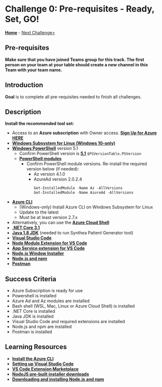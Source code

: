 # Challenge 0: Pre-requisites - Ready, Set, GO!

**[Home](../readme.md)** - [Next Challenge>](./Challenge01.md)

## Pre-requisites

**Make sure that you have joined Teams group for this track.  The first person on your team at your table should create a new channel in this Team with your team name.**

## Introduction

**Goal** is to complete all pre-requisites needed to finish all challenges.

## Description

**Install the recommended tool set:** 
- Access to an **Azure subscription** with Owner access. **[Sign Up for Azure HERE](https://azure.microsoft.com/en-us/free/)**
- **[Windows Subsystem for Linux (Windows 10-only)](https://docs.microsoft.com/en-us/windows/wsl/install-win10)**
- **[Windows PowerShell](https://docs.microsoft.com/en-us/powershell/scripting/install/installing-powershell?view=powershell-7)** version 5.1
  - Confirm PowerShell version is **[5.1](https://www.microsoft.com/en-us/download/details.aspx?id=54616)** `$PSVersionTable.PSVersion`
  - **[PowerShell modules](https://docs.microsoft.com/en-us/powershell/module/microsoft.powershell.core/about/about_modules?view=powershell-7)**
    - Confirm PowerShell module versions.  Re-install the required version below (if needed):
      - Az version 4.1.0 
      - AzureAd version 2.0.2.4
        ```PowerShell
        Get-InstalledModule -Name Az -AllVersions
        Get-InstalledModule -Name AzureAd -AllVersions
        ```
- **[Azure CLI](https://docs.microsoft.com/en-us/cli/azure/install-azure-cli)**
   - (Windows-only) Install Azure CLI on Windows Subsystem for Linux
   - Update to the latest
   - Must be at least version 2.7.x
- Alternatively, you can use the **[Azure Cloud Shell](https://shell.azure.com/)**
- **[.NET Core 3.1](https://dotnet.microsoft.com/download/dotnet-core/3.1)**
- **[Java 1.8 JDK](https://www.oracle.com/java/technologies/javase/javase-jdk8-downloads.html)** (needed to run Synthea Patient Generator tool)
- **[Visual Studio Code](https://code.visualstudio.com/)**
- **[Node Module Extension for VS Code](https://code.visualstudio.com/docs/nodejs/extensions)**
- **[App Service extension for VS Code](https://marketplace.visualstudio.com/items?itemName=ms-azuretools.vscode-azureappservice)**
- **[Node.js Window Installer](https://nodejs.org/en/download/)**
- **[Node.js and npm](https://docs.npmjs.com/downloading-and-installing-node-js-and-npm)**
- **[Postman](https://www.getpostman.com)**

## Success Criteria

- Azure Subscription is ready for use
- Powershell is installed
- Azure Ad and Az modules are installed
- Bash shell (WSL, Mac, Linux or Azure Cloud Shell) is installed
- .NET Core is installed
- Java JDK is installed
- Visual Studio Code and required extensions are installed
- Node.js and npm are installed
- Postman is installed

## Learning Resources

- **[Install the Azure CLI](https://docs.microsoft.com/en-us/cli/azure/install-azure-cli)**
- **[Setting up Visual Studio Code](https://code.visualstudio.com/docs/setup/setup-overview)**
- **[VS Code Extension Marketplace](https://code.visualstudio.com/docs/editor/extension-gallery)**
- **[NodeJS pre-built installer downloads](https://nodejs.org/en/download/)**
- **[Downloading and installing Node.js and npm](https://docs.npmjs.com/downloading-and-installing-node-js-and-npm)**

